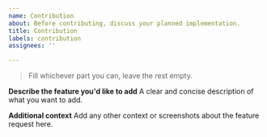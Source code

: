 ```yaml
---
name: Contribution
about: Before contributing, discuss your planned implementation.
title: Contribution
labels: contribution
assignees: ''

---
```


> Fill whichever part you can, leave the rest empty.

**Describe the feature you'd like to add**
A clear and concise description of what you want to add.

**Additional context**
Add any other context or screenshots about the feature request here.
